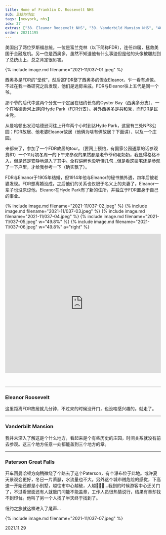 ```yaml
---
title: Home of Franklin D. Roosevelt NHS
sub: 总统与情史
tags: [newyork, nhs]
idx: 37
extras: ["38. Eleanor Roosevelt NHS", "39. Vanderbild Mansion NHS", "40. Paterson Great Falls NHP"]
order: 20211195
---
```


美国出了两位罗斯福总统。一位是富兰克林（以下简称FDR），连任四届，拯救美国于金融危机。另一位是西奥多，虽然不知道他有什么事迹但是他的头像被雕刻到了总统山上，总之肯定很厉害。

{% include image.md filename="2021-11/037-01.jpeg" %}

西奥多是FDR的“堂叔”，然后富FDR娶了西奥多的侄女Eleanor。乍一看有点惊。不过在我一番研究之后发现，他们是远房亲戚。FDR与Eleanor往上五代是同一个爷。

那个爷的后代中这两个分支一个定居在纽约长岛的Oyster Bay（西奥多分支），一个在哈德逊河上游的Hyde Park（FDR分支）。另外西奥多是共和党，而FDR是民主党。

从曼哈顿出发沿哈德逊河往上开车两个小时到达Hyde Park，这里有三处NPS公园：FDR故居、他老婆Eleanor故居（他俩为啥有俩故居？下面讲）、以及一个庄园。

来都来了，参加了一个FDR故居的tour。（要网上预约，有国家公园通票的话参观费$1）一个11月初冬周一的下午来参观的果然都是老爷爷和老奶奶，我显得格格不入，但是还是安静地混入了其中。全程讲解也没听懂几句…但是看这豪宅还是参观了一下户型，才给我参考一下（确实飘了）。

FDR与Eleanor于1905年结婚，但1914年他与Eleanor的秘书搞外遇，四年后被老婆发现。FDR想离婚没成，之后他们的关系也仅限于名义上的夫妻了，Eleanor一辈子也没原谅他。Eleanor在Hyde Park有了新的住所，并独立于FDR置身于自己的事业。

{% include image.md filename="2021-11/037-02.jpeg" %}
{% include image.md filename="2021-11/037-03.jpeg" %}
{% include image.md filename="2021-11/037-04.jpeg" %}
{% include image.md filename="2021-11/037-05.jpeg" w="49.8%" %}
{% include image.md filename="2021-11/037-06.jpeg" w="49.8%" a="right" %}

<iframe src="https://www.google.com/maps/embed?pb=!1m14!1m8!1m3!1d1523618.714931582!2d-73.9373871!3d41.7675859!3m2!1i1024!2i768!4f13.1!3m3!1m2!1s0x89dd167ee3a22fe1%3A0xd821e3f9721e131e!2sHome%20of%20Franklin%20D.%20Roosevelt%20National%20Historic%20Site!5e0!3m2!1sen!2sus!4v1652562864506!5m2!1sen!2sus" width="100%" height="450" style="border:0;" allowfullscreen="" loading="lazy" referrerpolicy="no-referrer-when-downgrade"></iframe>

&nbsp;

---

### Eleanor Roosevelt

这里距离FDR故居就几分钟，不过来的时候没开门，也没啥感兴趣的，就走了。

---

### Vanderbilt Mansion

我并未深入了解这是个什么地方，看起来是个有些历史的庄园，时间关系就没有前去参观。这三个地方任意一处都能盖到三个地方的章。

---

### Paterson Great Falls

开车回曼哈顿方向稍微绕了个路去了这个Paterson，有个瀑布位于此地。或许夏天景观会更好，冬日一片萧瑟，水流量也不大。另外这个城市贼危险的感觉，下高速一开始还都是小别墅，越往市中心越破，人越🧑🏿‍🦲…我到的时候游客中心还关门了，不过看里面还有人就敲门问能不能盖章，工作人员很热情说行，结果有章却找不到印台。他叫了另一个人找了半天终于找到了。

纽约之旅就这样进入了尾声…

{% include image.md filename="2021-11/037-07.jpeg" %}

2021.11.29
